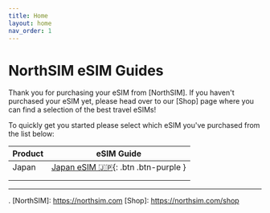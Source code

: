 ```yaml
---
title: Home
layout: home
nav_order: 1
---
```


# NorthSIM eSIM Guides

Thank you for purchasing your eSIM from [NorthSIM]. If you haven't purchased your eSIM yet, please head over to our [Shop] page where you can find a selection of the best travel eSIMs!

To quickly get you started please select which eSIM you've purchased from the list below:

| Product    | eSIM Guide                                        |
|------------|---------------------------------------------------|
| Japan |[Japan eSIM :jp:](http://example.com/){: .btn .btn-purple }|
|            |                                                   |
|            |                                                   |

----

.
[NorthSIM]: https://northsim.com
[Shop]: https://northsim.com/shop
